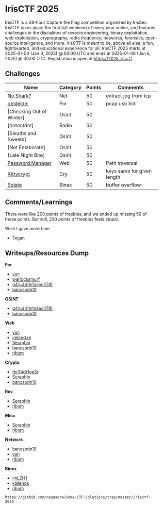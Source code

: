 # IrisCTF 2025

IrisCTF is a 48-hour Capture the Flag competition organized by IrisSec. IrisCTF takes place the first full weekend of every year online, and features challenges in the disciplines of reverse engineering, binary exploitation, web exploitation, cryptography, radio frequency, networks, forensics, open-source intelligence, and more. IrisCTF is meant to be, above all else, a fun, lighthearted, and educational experience for all.
IrisCTF 2025 starts at 2025-01-04 (Jan 4, 2025) @ 00:00 UTC and ends at 2025-01-06 (Jan 6, 2025) @ 00:00 UTC. Registration is open at https://2025.irisc.tf.

## Challenges

| Name | Category | Points | Comments
| --- | --- | --- | ---
| [No Shark?](./net/noshark/) | Net | 50 | extract jpg from tcp
| [deldeldel](./for/deldeldel/) | For | 50 | pcap usb hid
| [Checking Out of Winter] | Osint | 50 | 
| [dotdotdot] | Radio | 50 | 
| [Sleuths and Sweets] | Osint | 50 | 
| [Not Eelaborate] | Osint | 50 | 
| [Late Night Bite] | Osint | 50 | 
| [Password Manager](./web/password-manager/) | Web | 50 | Path traversal
| [Kittycrypt](./cry/kittycrypt/) | Cry | 50 | keys same for given length
| [Sqlate](./pwn/sqlate/) | Binex | 50 | buffer overflow 

## Comments/Learnings

There were like 200 points of freebies, and we ended up missing 50 of those points. But still, 
200 points of freebies feels stupid.

Wish I gave more time 

- Tegan

## Writeups/Resources Dump

**For**
- [yun](https://yun.ng/c/ctf/2025-iris-ctf/)
- [warlocksmurf](https://warlocksmurf.github.io/posts/irisctf2025/)
- [g4rud4(InfosecIITR)](https://g4rud4kun.github.io/2025/01/07/IrisCTF-2025/)
- [bancsorin10](https://github.com/bancsorin10/ctf_writeups/blob/main/iris_2025.md)

**OSINT**
- [g4rud4(InfosecIITR)](https://g4rud4kun.github.io/2025/01/07/IrisCTF-2025/)
- [bancsorin10](https://github.com/bancsorin10/ctf_writeups/blob/main/iris_2025.md)

**Web**
- [yun](https://yun.ng/c/ctf/2025-iris-ctf/)
- [ireland.re](https://ireland.re/posts/irisctf_2025/)
- [Seraphin](https://github.com/Seraphin-/ctf/blob/master/2025/irisctf/README.md)
- [bancsorin10](https://github.com/bancsorin10/ctf_writeups/blob/main/iris_2025.md)
- [ribom](https://ribombalt.github.io/ctf-writeup/2025/01/05/irisctf2025)

**Crypto**
- [thr34dr1pp3r](https://thr34dr1pp3r.gitbook.io/ctf/irisctf-2025/)
- [Seraphin](https://github.com/Seraphin-/ctf/blob/master/2025/irisctf/README.md)
- [bancsorin10](https://github.com/bancsorin10/ctf_writeups/blob/main/iris_2025.md)

**Rev**
- [Seraphin](https://github.com/Seraphin-/ctf/blob/master/2025/irisctf/README.md)
- [ribom](https://ribombalt.github.io/ctf-writeup/2025/01/05/irisctf2025)

**Misc**
- [Seraphin](https://github.com/Seraphin-/ctf/blob/master/2025/irisctf/README.md)
- [ribom](https://ribombalt.github.io/ctf-writeup/2025/01/05/irisctf2025)

**Network**
- [bancsorin10](https://github.com/bancsorin10/ctf_writeups/blob/main/iris_2025.md)
- [yun](https://yun.ng/c/ctf/2025-iris-ctf/)
- [ribom](https://ribombalt.github.io/ctf-writeup/2025/01/05/irisctf2025)

**Binex**
- [imLZH1](https://imlzh1.github.io/posts/IrisCTF2025-Pwn-Binary-Exploitation-WriteUps/)
- [kallenos](https://kallenosf.com/writeups/irisCTF/)
- [ribom](https://ribombalt.github.io/ctf-writeup/2025/01/05/irisctf2025)

```
https://github.com/negasora/Some-CTF-Solutions/tree/master/irisctf-2025
```

